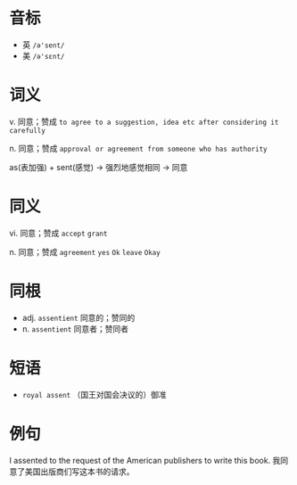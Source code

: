 # 音标

- 英 `/ə'sent/`
- 美 `/ə'sɛnt/`

# 词义

v. 同意；赞成
`to agree to a suggestion, idea etc after considering it carefully`

n. 同意；赞成
`approval or agreement from someone who has authority`



as(表加强) + sent(感觉) → 强烈地感觉相同 → 同意

# 同义

vi. 同意；赞成
`accept` `grant`

n. 同意；赞成
`agreement` `yes` `Ok` `leave` `Okay`

# 同根

- adj. `assentient` 同意的；赞同的
- n. `assentient` 同意者；赞同者

# 短语

- `royal assent` （国王对国会决议的）御准

# 例句

I assented to the request of the American publishers to write this book.
我同意了美国出版商们写这本书的请求。


